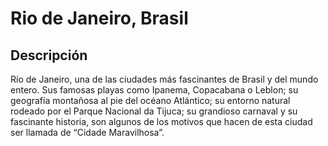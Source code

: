 # Rio de Janeiro, Brasil

## Descripción
Río de Janeiro, una de las ciudades más fascinantes de Brasil y del mundo entero. Sus famosas playas como Ipanema, Copacabana o Leblon; su geografía montañosa al pie del océano Atlántico; su entorno natural rodeado por el Parque Nacional da Tijuca; su grandioso carnaval y su fascinante historia, son algunos de los motivos que hacen de esta ciudad ser llamada de “Cidade Maravilhosa”.


